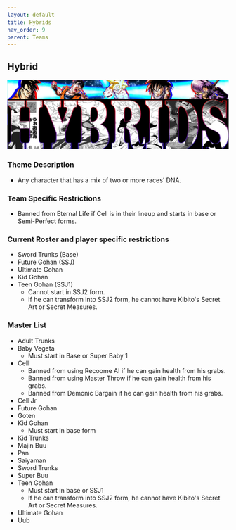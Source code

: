 ```yaml
---
layout: default
title: Hybrids
nav_order: 9
parent: Teams
---
```

## Hybrid
![](../images/hybrids.jpg)

### Theme Description
- Any character that has a mix of two or more races’ DNA.

### Team Specific Restrictions
  -  Banned from Eternal Life if Cell is in their lineup and starts in base or Semi-Perfect forms.

### Current Roster and player specific restrictions

- Sword Trunks (Base)
- Future Gohan (SSJ)
- Ultimate Gohan
- Kid Gohan
- Teen Gohan (SSJ1)
  - Cannot start in SSJ2 form.
  - If he can transform into SSJ2 form, he cannot have Kibito's Secret Art or Secret Measures.
  
### Master List

- Adult Trunks
- Baby Vegeta 
   - Must start in Base or Super Baby 1
- Cell
  -  Banned from using Recoome AI if he can gain health from his grabs.
  -  Banned from using Master Throw if he can gain health from his grabs.
  -  Banned from Demonic Bargain if he can gain health from his grabs.
- Cell Jr 
- Future Gohan
- Goten
- Kid Gohan
   - Must start in base form
- Kid Trunks
- Majin Buu
- Pan
- Saiyaman
- Sword Trunks
- Super Buu
- Teen Gohan
   - Must start in base or SSJ1
   - If he can transform into SSJ2 form, he cannot have Kibito's Secret Art or Secret Measures.
- Ultimate Gohan
- Uub

